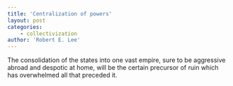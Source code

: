 ```yaml
---
title: 'Centralization of powers'
layout: post
categories:
    - collectivization
author: 'Robert E. Lee'
---
```


The consolidation of the states into one vast empire, sure to be aggressive abroad and despotic at home, will be the certain precursor of ruin which has overwhelmed all that preceded it.